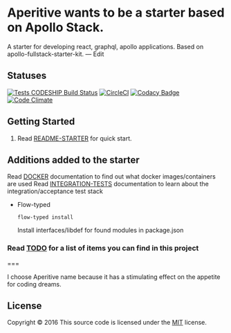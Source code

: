 
# Aperitive wants to be a starter based on Apollo Stack.
A starter for developing react, graphql, apollo applications. Based on apollo-fullstack-starter-kit. — Edit

## Statuses
[![Tests CODESHIP Build Status](https://codeship.com/projects/81085e90-8e67-0134-6a22-5e4cacc66032/status?branch=master)](https://codeship.com/projects/81085e90-8e67-0134-6a22-5e4cacc66032/status?branch=master)
[![CircleCI](https://circleci.com/gh/redcom/aperitive/tree/master.svg?style=svg)](https://circleci.com/gh/redcom/aperitive/tree/master)
[![Codacy Badge](https://api.codacy.com/project/badge/Coverage/bd8b6bef7fa547ab98ffaf3c85cd3ad3)](https://www.codacy.com/app/red-com/aperitive?utm_source=github.com&amp;utm_medium=referral&amp;utm_content=redcom/aperitive&amp;utm_campaign=Badge_Coverage)
[![Code Climate](https://codeclimate.com/github/redcom/aperitive/badges/gpa.svg)](https://codeclimate.com/github/redcom/aperitive)

## Getting Started

1. Read [README-STARTER] for quick start.

## Additions added to the starter
 Read [DOCKER] documentation to find out what docker images/containers are used
 Read [INTEGRATION-TESTS] documentation to learn about the integration/acceptance test stack

- Flow-typed

  ```
  flow-typed install
  ```
  Install interfaces/libdef for found modules in package.json

### Read [TODO] for a list of items you can find in this project

===

I choose Aperitive name because it has a stimulating effect on the appetite for coding dreams.

## License
Copyright © 2016 This source code is licensed under the [MIT] license.

[MIT]: LICENSE
[README-STARTER]: README-STARTER.md
[TODO]: TODO.md
[DOCKER]: docs/Docker.md
[INTEGRATION-TESTS]: docs/IntegrationTests.md
